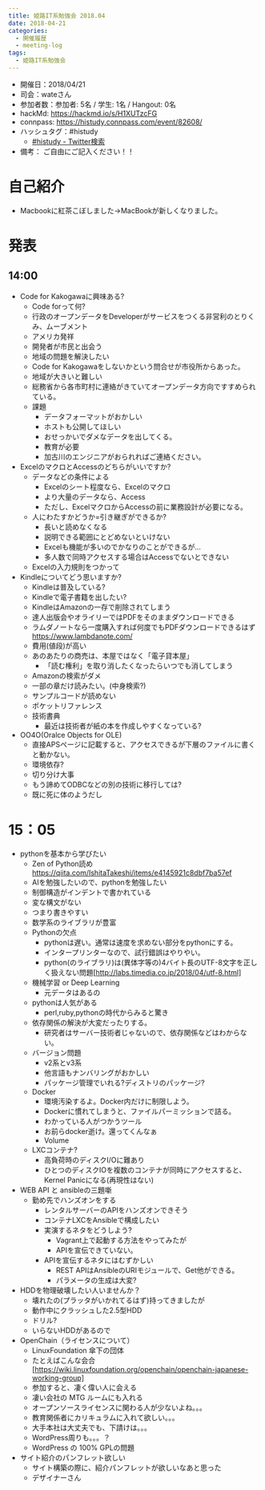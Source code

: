 ```yaml
---
title: 姫路IT系勉強会 2018.04
date: 2018-04-21
categories:
  - 開催履歴
  - meeting-log
tags:
  - 姫路IT系勉強会
---
```


* 開催日：2018/04/21
* 司会：wateさん
* 参加者数：参加者:  5名 / 学生:  1名 / Hangout:  0名
* hackMd: https://hackmd.io/s/H1XUTzcFG
* connpass: https://histudy.connpass.com/event/82608/
* ハッシュタグ：#histudy
  * [#histudy - Twitter検索](https://twitter.com/search?q=%23histudy&src=typd)
* 備考： ご自由にご記入ください！！

# 自己紹介

* Macbookに紅茶こぼしました->MacBookが新しくなりました。

# 発表

## 14:00

* Code for Kakogawaに興味ある?
  * Code forって何?
  * 行政のオープンデータをDeveloperがサービスをつくる非営利のとりくみ、ムーブメント
  * アメリカ発祥
  * 開発者が市民と出会う
  * 地域の問題を解決したい
  * Code for Kakogawaをしないかという問合せが市役所からあった。
  * 地域が大きいと難しい
  * 総務省から各市町村に連絡がきていてオープンデータ方向ですすめられている。
  * 課題
    * データフォーマットがおかしい
    * ホストも公開してほしい
    * おせっかいでダメなデータを出してくる。
    * 教育が必要
    * 加古川のエンジニアがおられればご連絡ください。
* ExcelのマクロとAccessのどちらがいいですか?
  * データなどの条件による
    * Excelのシート程度なら、Excelのマクロ
    * より大量のデータなら、Access
    * ただし、ExcelマクロからAccessの前に業務設計が必要になる。
  * 人にわたすかどうか=引き継ぎができるか?
    * 長いと読めなくなる
    * 説明できる範囲にとどめないといけない
    * Excelも機能が多いのでかなりのことができるが...
    * 多人数で同時アクセスする場合はAccessでないとできない
  * Excelの入力規則をつかって
* Kindleについてどう思いますか?
  * Kindleは普及している?
  * Kindleで電子書籍を出したい?
  * KindleはAmazonの一存で削除されてしまう
  * 達人出版会やオライリーではPDFをそのままダウンロードできる
  * ラムダノートなら一度購入すれば何度でもPDFダウンロードできるはず https://www.lambdanote.com/
  * 費用(値段)が高い
  * あのあたりの商売は、本屋ではなく「電子貸本屋」
    * 「読む権利」を取り消したくなったらいつでも消してしまう
  * Amazonの検索がダメ
  * 一部の章だけ読みたい。(中身検索?)
  * サンプルコードが読めない
  * ポケットリファレンス
  * 技術書典
    * 最近は技術者が紙の本を作成しやすくなっている?
* OO4O(Oralce Objects for OLE)
  * 直接APSページに記載すると、アクセスできるが下層のファイルに書くと動かない。
  * 環境依存?
  * 切り分け大事
  * もう諦めてODBCなどの別の技術に移行しては?
  * 既に死に体のようだし

# 15：05

* pythonを基本から学びたい
  * Zen of Python読め https://qiita.com/IshitaTakeshi/items/e4145921c8dbf7ba57ef
  * AIを勉強したいので、pythonを勉強したい
  * 制御構造がインデントで書かれている
  * 変な構文がない
  * つまり書きやすい
  * 数学系のライブラリが豊富
  * Pythonの欠点
    * pythonは遅い。通常は速度を求めない部分をpythonにする。
    * インタープリンターなので、試行錯誤はやりやい。
    * python(のライブラリ)は(異体字等の)4バイト長のUTF-8文字を正しく扱えない問題[http://labs.timedia.co.jp/2018/04/utf-8.html]
  * 機械学習 or Deep Learning
    * 元データはあるの
  * pythonは人気がある
    * perl,ruby,pythonの時代からみると驚き
  * 依存関係の解決が大変だったりする。
    * 研究者はサーバー技術者じゃないので、依存関係などはわからない。
  * バージョン問題
    * v2系とv3系
    * 他言語もナンバリングがおかしい
    * パッケージ管理でいれる?ディストリのパッケージ?
  * Docker
    * 環境汚染するよ。Docker内だけに制限しよう。
    * Dockerに慣れてしまうと、ファイルパーミッションで詰る。
    * わかっている人がつかうツール
    * お前らdocker逝け。還ってくんなぁ
    * Volume
  * LXCコンテナ?
    * 高負荷時のディスクI/Oに難あり
    * ひとつのディスクIOを複数のコンテナが同時にアクセスすると、Kernel Panicになる(再現性はない)
* WEB API と ansibleの三題噺
  * 勤め先でハンズオンをする
    * レンタルサーバーのAPIをハンズオンできそう
    * コンテナLXCをAnsibleで構成したい
    * 実演するネタをどうしよう?
      * Vagrant上で起動する方法をやってみたが
      * APIを宣伝できていない。
    * APIを宣伝するネタにはむずかしい
      * REST APIはAnsibleのURIモジュールで、Get他ができる。
      * パラメータの生成は大変?
* HDDを物理破壊したい人いませんか？
  * 壊れたの(プラッタがいかれてるはず)持ってきましたが
  * 動作中にクラッシュした2.5型HDD
  * ドリル?
  * いらないHDDがあるので
* OpenChain（ライセンスについて）
  * LinuxFoundation 傘下の団体
  * たとえばこんな会合 [https://wiki.linuxfoundation.org/openchain/openchain-japanese-working-group]
  * 参加すると、凄く偉い人に会える
  * 凄い会社の MTG ルームにも入れる
  * オープンソースライセンスに関わる人が少ないよね。。。
  * 教育関係者にカリキュラムに入れて欲しい。。。
  * 大手本社は大丈夫でも、下請けは。。。
  * WordPress周りも。。。？
  * WordPress の 100% GPLの問題
* サイト紹介のパンフレット欲しい
  * サイト構築の際に、紹介パンフレットが欲しいなあと思った
  * デザイナーさん
